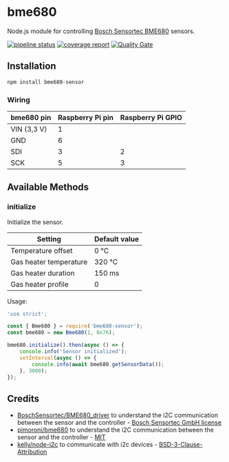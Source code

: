 # bme680

Node.js module for controlling [Bosch Sensortec BME680](https://ae-bst.resource.bosch.com/media/_tech/media/datasheets/BST-BME680-DS001-00.pdf) sensors.

[![pipeline status](https://gitlab.com/ftmazzone/bme680/badges/master/pipeline.svg)](https://gitlab.com/ftmazzone/bme680/commits/master)
[![coverage report](https://gitlab.com/ftmazzone/bme680/badges/master/coverage.svg)](https://gitlab.com/ftmazzone/bme680/commits/master)
[![Quality Gate](https://sonarcloud.io/api/project_badges/measure?project=ftmazzone_bme680&metric=alert_status&style=flat-square)](https://sonarcloud.io/dashboard?id=ftmazzone_bme680)



## Installation

```sh
npm install bme680-sensor
```

### Wiring

| bme680 pin  | Raspberry Pi pin| Raspberry Pi GPIO|
|-------------|:----------------|:-----------------|
| VIN (3,3 V) | 1               |                  |
| GND         | 6               |                  |
| SDI         | 3               | 2                |
| SCK         | 5               | 3                |



## Available Methods

### initialize

Initialize the sensor.

| Setting                | Default value|
|------------------------|:-------------|
| Temperature offset     | 0 °C         |
| Gas heater temperature | 320 °C       |
| Gas heater duration    | 150 ms       |
| Gas heater profile     | 0            |

Usage:
```javascript
'use strict';

const { Bme680 } = require('bme680-sensor');
const bme680 = new Bme680(1, 0x76);

bme680.initialize().then(async () => {
    console.info('Sensor initialized');
    setInterval(async () => {
        console.info(await bme680.getSensorData());
    }, 3000);
});
```

## Credits

* [BoschSensortec/BME680_driver](https://github.com/BoschSensortec/BME680_driver) to understand the i2C communication between the sensor and the controller - [Bosch Sensortec GmbH license](https://github.com/BoschSensortec/BME680_driver/blob/master/LICENSE)
* [pimoroni/bme680](https://github.com/pimoroni/bme680) to understand the i2C communication between the sensor and the controller - [MIT](https://github.com/pimoroni/bme680/blob/master/LICENSE)
* [kelly/node-i2c](https://github.com/kelly/node-i2c#readme) to communicate with i2c devices - [BSD-3-Clause-Attribution](https://github.com/kelly/node-i2c/blob/master/LICENSE)
